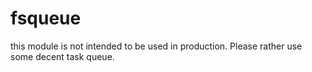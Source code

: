 # fsqueue

this module is not intended to be used in production. Please rather use some decent task queue.
